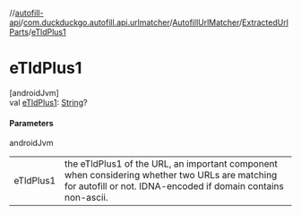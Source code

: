 //[autofill-api](../../../../index.md)/[com.duckduckgo.autofill.api.urlmatcher](../../index.md)/[AutofillUrlMatcher](../index.md)/[ExtractedUrlParts](index.md)/[eTldPlus1](e-tld-plus1.md)

# eTldPlus1

[androidJvm]\
val [eTldPlus1](e-tld-plus1.md): [String](https://kotlinlang.org/api/latest/jvm/stdlib/kotlin/-string/index.html)?

#### Parameters

androidJvm

| | |
|---|---|
| eTldPlus1 | the eTldPlus1 of the URL, an important component when considering whether two URLs are matching for autofill or not. IDNA-encoded if domain contains non-ascii. |
